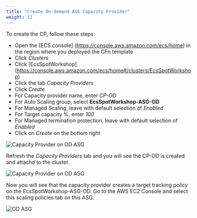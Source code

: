 ```yaml
---
title: "Create On-demand ASG Capacity Provider"
weight: 11
---
```


To create the CP, follow these steps:

* Open the [ECS console] (https://console.aws.amazon.com/ecs/home) in the region where you deployed the CFn template
* Click *Clusters*
* Click [EcsSpotWorkshop] (https://console.aws.amazon.com/ecs/home#/clusters/EcsSpotWorkshop)
* Click the tab *Capacity Providers*
* Click *Create*
* For Capacity provider name, enter *CP-OD*
* For Auto Scaling group, select **EcsSpotWorkshop-ASG-OD**
* For Managed Scaling, leave with default selection of *Enabled*
* For Target capacity %, enter *100*
* For Managed termination protection, leave with default selection of *Enabled*
* Click on *Create* on the bottom right 

![Capacity Provider on OD ASG](/images/ecs-spot-capacity-providers/CP_OD.png)

Refresh the *Capacity Providers* tab and you will see the CP-OD is created and attachd to the cluster.

![Capacity Provider on OD ASG](/images/ecs-spot-capacity-providers/CP-OD.png)

Now you will see that the capacity provider creates a target tracking policy on the EcsSpotWorkshop-ASG-OD. Go to the AWS EC2 Console and select this scaling policies tab on this ASG.

![OD ASG](/images/ecs-spot-capacity-providers/ASG1.png)